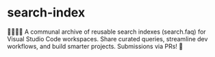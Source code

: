 # search-index
🫱🏼‍🫲🏼 A communal archive of reusable search indexes (search.faq) for Visual Studio Code workspaces. Share curated queries, streamline dev workflows, and build smarter projects. Submissions via PRs! 🔎
